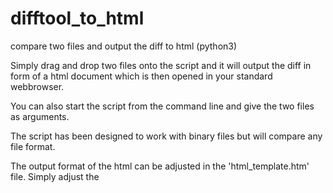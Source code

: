 # difftool_to_html
compare two files and output the diff to html (python3)

Simply drag and drop two files onto the script and it will output the diff
in form of a html document which is then opened in your standard webbrowser.

You can also start the script from the command line and give the two files as arguments.

The script has been designed to work with binary files but will compare any file format.

The output format of the html can be adjusted in the 'html_template.htm' file. Simply adjust the
<style> section of the document. <p> is the format for normal text; <d> formats the diff value highlights.

Finally, adjust the global names within the script if you want to (self explanatory, I think):
TEMPLATENAME = 'html_template.htm'
OUTFILENAME = 'result.htm'
